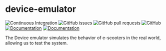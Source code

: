 # device-emulator
[![Continuous Integration](https://github.com/e-scooter-2077/device-emulator/actions/workflows/ci.yml/badge.svg?event=push)](https://github.com/e-scooter-2077/device-emulator/actions/workflows/ci.yml)
[![GitHub issues](https://img.shields.io/github/issues-raw/e-scooter-2077/device-emulator?style=plastic)](https://github.com/e-scooter-2077/device-emulator/issues)
[![GitHub pull requests](https://img.shields.io/github/issues-pr-raw/e-scooter-2077/device-emulator?style=plastic)](https://github.com/e-scooter-2077/device-emulator/pulls)
[![GitHub](https://img.shields.io/github/license/e-scooter-2077/device-emulator?style=plastic)](/LICENSE)
[![Documentation](https://img.shields.io/badge/documentation-click%20here-informational?style=plastic)](https://e-scooter-2077.github.io/documentation/implementation/index.html)
[![Documentation](https://img.shields.io/badge/requirements-click%20here-informational?style=plastic)](https://e-scooter-2077.github.io/documentation/implementation/device-emulator/requirements.html)

The Device emulator simulates the behavior of e-scooters in the real world, allowing us to test the system.
